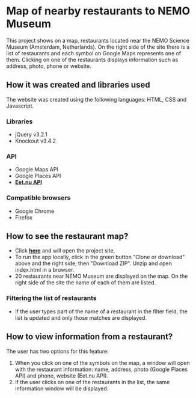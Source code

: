 # Map of nearby restaurants to NEMO Museum
This project shows on a map, restaurants located near the NEMO Science Museum (Amsterdam, Netherlands).
On the right side of the site there is a list of restaurants and each symbol on Google Maps represents one of them. Clicking on one of the restaurants displays information such as address, photo, phone or website.

## How it was created and libraries used
The website was created using the following languages: HTML, CSS and Javascript.

### Libraries
* jQuery v3.2.1
* Knockout v3.4.2

### API
* Google Maps API
* Google Places API
* [**Eet.nu API**](https://docs.eet.nu)

### Compatible browsers
* Google Chrome
* Firefox

## How to see the restaurant map?
* Click [**here**](https://acqfel.github.io/restaurant-maps/) and will open the project site.
* To run the app locally, click in the green button "Clone or download" above and the right side, then "Download ZIP". Unzip and open index.html in a browser.
* 20 restaurants near NEMO Museum are displayed on the map. On the right side of the site the name of each of them are listed.

### Filtering the list of restaurants
* If the user types part of the name of a restaurant in the filter field, the list is updated and only those matches are displayed.

## How to view information from a restaurant?
The user has two options for this feature:
1. When you click on one of the symbols on the map, a window will open with the restaurant information: name, address, photo (Google Places API) and phone, website (Eet.nu API).
2. If the user clicks on one of the restaurants in the list, the same information window will be displayed.
